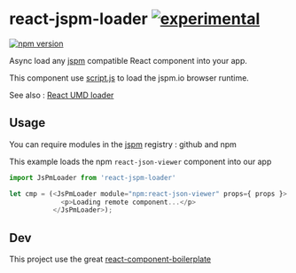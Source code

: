 # react-jspm-loader [![experimental](http://badges.github.io/stability-badges/dist/experimental.svg)](http://github.com/badges/stability-badges)

[![npm version](https://img.shields.io/npm/v/react-jspm-loader.svg)](http://npmjs.org/react-jspm-loader)

Async load any [jspm](http://jspm.io/) compatible React component into your app.

This component use [script.js](https://github.com/ded/script.js/) to load the jspm.io browser runtime.

See also : [React UMD loader](https://github.com/revolunet/react-umd-loader)

## Usage

You can require modules in the [jspm](http://jspm.io/) registry : github and npm

This example loads the npm `react-json-viewer` component into our app

```js
import JsPmLoader from 'react-jspm-loader'

let cmp = (<JsPmLoader module="npm:react-json-viewer" props={ props }>
             <p>Loading remote component...</p>
           </JsPmLoader>);

```


## Dev

This project use the great [react-component-boilerplate](https://github.com/survivejs/react-component-boilerplate)

